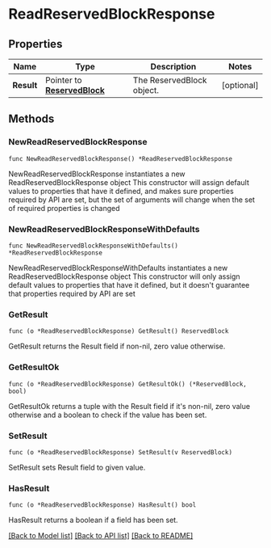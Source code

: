 # ReadReservedBlockResponse

## Properties

Name | Type | Description | Notes
------------ | ------------- | ------------- | -------------
**Result** | Pointer to [**ReservedBlock**](ReservedBlock.md) | The ReservedBlock object. | [optional] 

## Methods

### NewReadReservedBlockResponse

`func NewReadReservedBlockResponse() *ReadReservedBlockResponse`

NewReadReservedBlockResponse instantiates a new ReadReservedBlockResponse object
This constructor will assign default values to properties that have it defined,
and makes sure properties required by API are set, but the set of arguments
will change when the set of required properties is changed

### NewReadReservedBlockResponseWithDefaults

`func NewReadReservedBlockResponseWithDefaults() *ReadReservedBlockResponse`

NewReadReservedBlockResponseWithDefaults instantiates a new ReadReservedBlockResponse object
This constructor will only assign default values to properties that have it defined,
but it doesn't guarantee that properties required by API are set

### GetResult

`func (o *ReadReservedBlockResponse) GetResult() ReservedBlock`

GetResult returns the Result field if non-nil, zero value otherwise.

### GetResultOk

`func (o *ReadReservedBlockResponse) GetResultOk() (*ReservedBlock, bool)`

GetResultOk returns a tuple with the Result field if it's non-nil, zero value otherwise
and a boolean to check if the value has been set.

### SetResult

`func (o *ReadReservedBlockResponse) SetResult(v ReservedBlock)`

SetResult sets Result field to given value.

### HasResult

`func (o *ReadReservedBlockResponse) HasResult() bool`

HasResult returns a boolean if a field has been set.


[[Back to Model list]](../README.md#documentation-for-models) [[Back to API list]](../README.md#documentation-for-api-endpoints) [[Back to README]](../README.md)


